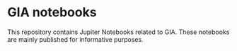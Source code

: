 # GIA notebooks

This repository contains Jupiter Notebooks related to GIA. These notebooks are mainly published for informative purposes.
